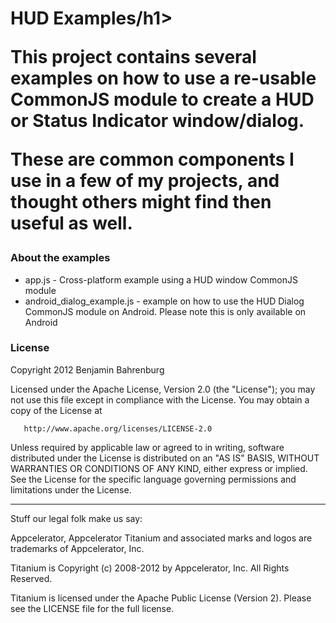<h1>HUD Examples/h1>

This project contains several examples on how to use a re-usable CommonJS module to create a HUD or Status Indicator window/dialog.

These are common components I use in a few of my projects, and thought others might find then useful as well.

<h3>About the examples</h3>

* app.js - Cross-platform example using a HUD window CommonJS module
* android_dialog_example.js - example on how to use the HUD Dialog CommonJS module on Android. Please note this is only available on Android


<h3>License</h3>

Copyright 2012 Benjamin Bahrenburg

   Licensed under the Apache License, Version 2.0 (the "License");
   you may not use this file except in compliance with the License.
   You may obtain a copy of the License at

       http://www.apache.org/licenses/LICENSE-2.0

   Unless required by applicable law or agreed to in writing, software
   distributed under the License is distributed on an "AS IS" BASIS,
   WITHOUT WARRANTIES OR CONDITIONS OF ANY KIND, either express or implied.
   See the License for the specific language governing permissions and
   limitations under the License.

   ----------------------------------
Stuff our legal folk make us say:

Appcelerator, Appcelerator Titanium and associated marks and logos are 
trademarks of Appcelerator, Inc. 

Titanium is Copyright (c) 2008-2012 by Appcelerator, Inc. All Rights Reserved.

Titanium is licensed under the Apache Public License (Version 2). Please
see the LICENSE file for the full license.
